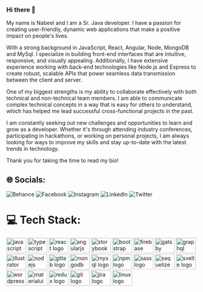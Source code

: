 ### Hi there 👋
My name is Nabeel and I am a Sr. Java developer. I have a passion for creating user-friendly, dynamic web applications that make a positive impact on people's lives.

With a strong background in JavaScript, React, Angular, Node, MongoDB and MySql. I specialize in building front-end interfaces that are intuitive, responsive, and visually appealing. Additionally, I have extensive experience working with back-end technologies like Node.js and Express to create robust, scalable APIs that power seamless data transmission between the client and server.

One of my biggest strengths is my ability to collaborate effectively with both technical and non-technical team members. I am able to communicate complex technical concepts in a way that is easy for others to understand, which has helped me lead successful cross-functional projects in the past.

I am constantly seeking out new challenges and opportunities to learn and grow as a developer. Whether it's through attending industry conferences, participating in hackathons, or working on personal projects, I am always looking for ways to improve my skills and stay up-to-date with the latest trends in technology.

Thank you for taking the time to read my bio!

## 🌐 Socials:
![Behance](https://behance.net/enaeemullah) ![Facebook](https://facebook.com/enaeemullah) ![Instagram](https://instagram.com/enaeemullah) ![LinkedIn](https://linkedin.com/in/enaeemullah) ![Twitter](https://twitter.com/Oshomarka8) 

# 💻 Tech Stack:
<div align="left">
  <img src="https://cdn.jsdelivr.net/gh/devicons/devicon/icons/javascript/javascript-original.svg" height="40" width="52" alt="javascript logo"  />
  <img src="https://cdn.jsdelivr.net/gh/devicons/devicon/icons/typescript/typescript-original.svg" height="40" width="52" alt="typescript logo"  />
  <img src="https://cdn.jsdelivr.net/gh/devicons/devicon/icons/react/react-original.svg" height="40" width="52" alt="react logo"  />
  <img src="https://cdn.jsdelivr.net/gh/devicons/devicon/icons/angularjs/angularjs-original.svg" height="40" width="52" alt="angularjs logo"  />
  <img src="https://cdn.jsdelivr.net/gh/devicons/devicon/icons/storybook/storybook-original.svg" height="40" width="52" alt="storybook logo"  />
  <img src="https://cdn.jsdelivr.net/gh/devicons/devicon/icons/bootstrap/bootstrap-original.svg" height="40" width="52" alt="bootstrap logo"  />
  <img src="https://cdn.jsdelivr.net/gh/devicons/devicon/icons/firebase/firebase-plain.svg" height="40" width="52" alt="firebase logo"  />
  <img src="https://cdn.jsdelivr.net/gh/devicons/devicon/icons/gatsby/gatsby-plain.svg" height="40" width="52" alt="gatsby logo"  />
  <img src="https://cdn.jsdelivr.net/gh/devicons/devicon/icons/graphql/graphql-plain.svg" height="40" width="52" alt="graphql logo"  />
  <img src="https://cdn.jsdelivr.net/gh/devicons/devicon/icons/illustrator/illustrator-plain.svg" height="40" width="52" alt="illustrator logo"  />
  <img src="https://cdn.jsdelivr.net/gh/devicons/devicon/icons/nodejs/nodejs-original.svg" height="40" width="52" alt="nodejs logo"  />
  <img src="https://cdn.jsdelivr.net/gh/devicons/devicon/icons/gitlab/gitlab-original.svg" height="40" width="52" alt="gitlab logo"  />
  <img src="https://cdn.jsdelivr.net/gh/devicons/devicon/icons/mongodb/mongodb-original.svg" height="40" width="52" alt="mongodb logo"  />
  <img src="https://cdn.jsdelivr.net/gh/devicons/devicon/icons/mysql/mysql-original.svg" height="40" width="52" alt="mysql logo"  />
  <img src="https://cdn.jsdelivr.net/gh/devicons/devicon/icons/npm/npm-original-wordmark.svg" height="40" width="52" alt="npm logo"  />
  <img src="https://cdn.jsdelivr.net/gh/devicons/devicon/icons/sass/sass-original.svg" height="40" width="52" alt="sass logo"  />
  <img src="https://cdn.jsdelivr.net/gh/devicons/devicon/icons/sequelize/sequelize-original.svg" height="40" width="52" alt="sequelize logo"  />
<!--   <img src="https://cdn.jsdelivr.net/gh/devicons/devicon/icons/spring/spring-original.svg" height="40" width="52" alt="spring logo"  /> -->
  <img src="https://cdn.jsdelivr.net/gh/devicons/devicon/icons/svelte/svelte-original.svg" height="40" width="52" alt="svelte logo"  />
  <img src="https://cdn.jsdelivr.net/gh/devicons/devicon/icons/wordpress/wordpress-original.svg" height="40" width="52" alt="wordpress logo"  />
  <img src="https://cdn.jsdelivr.net/gh/devicons/devicon/icons/materialui/materialui-original.svg" height="40" width="52" alt="materialui logo"  />
  <img src="https://cdn.jsdelivr.net/gh/devicons/devicon/icons/redux/redux-original.svg" height="40" width="52" alt="redux logo"  />
  <img src="https://cdn.jsdelivr.net/gh/devicons/devicon/icons/git/git-original.svg" height="40" width="52" alt="git logo"  />
  <img src="https://cdn.jsdelivr.net/gh/devicons/devicon/icons/jira/jira-original.svg" height="40" width="52" alt="jira logo"  />
  <img src="https://cdn.jsdelivr.net/gh/devicons/devicon/icons/linux/linux-original.svg" height="40" width="52" alt="linux logo"  />
</div>

###

<div align="left">
</div>

###

<div align="left">
</div>

###



###
<!-- !https://img.shields.io/badge/javascript-%23323330.svg?style=for-the-badge&logo=javascript&logoColor=%23F7DF1E 
!https://img.shields.io/badge/typescript-%23007ACC.svg?style=for-the-badge&logo=typescript&logoColor=white 
!https://img.shields.io/badge/angular-%23DD0031.svg?style=for-the-badge&logo=angular&logoColor=white 
!https://img.shields.io/badge/react-%2320232a.svg?style=for-the-badge&logo=react&logoColor=%2361DAFB 
!https://img.shields.io/badge/-ApolloGraphQL-311C87?style=for-the-badge&logo=apollo-graphql 
!https://img.shields.io/badge/chakra-%234ED1C5.svg?style=for-the-badge&logo=chakraui&logoColor=white 
!https://img.shields.io/badge/bootstrap-%23563D7C.svg?style=for-the-badge&logo=bootstrap&logoColor=white 
!https://img.shields.io/badge/express.js-%23404d59.svg?style=for-the-badge&logo=express&logoColor=%2361DAFB 
!https://img.shields.io/badge/NPM-%23000000.svg?style=for-the-badge&logo=npm&logoColor=white 
!https://img.shields.io/badge/Next-black?style=for-the-badge&logo=next.js&logoColor=white 
!https://img.shields.io/badge/node.js-6DA55F?style=for-the-badge&logo=node.js&logoColor=white 
!https://img.shields.io/badge/styled--components-DB7093?style=for-the-badge&logo=styled-components&logoColor=white 
!https://img.shields.io/badge/MongoDB-%234ea94b.svg?style=for-the-badge&logo=mongodb&logoColor=white 
!https://img.shields.io/badge/mysql-%2300f.svg?style=for-the-badge&logo=mysql&logoColor=white 
!https://img.shields.io/badge/adobeillustrator-%23FF9A00.svg?style=for-the-badge&logo=adobeillustrator&logoColor=white 
!https://img.shields.io/badge/Linux-FCC624?style=for-the-badge&logo=linux&logoColor=black  -->

<!-- # 📊 GitHub Stats:
![](https://github-readme-stats.vercel.app/api?username=enaeemullah&theme=dark&hide_border=false&include_all_commits=false&count_private=false)<br/>
![](https://github-readme-streak-stats.herokuapp.com/?user=enaeemullah&theme=dark&hide_border=false)<br/>
![](https://github-readme-stats.vercel.app/api/top-langs/?username=enaeemullah&theme=dark&hide_border=false&include_all_commits=false&count_private=false&layout=compact) -->

